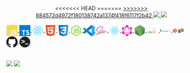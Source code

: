 <div align="center">
<<<<<<< HEAD
=======
  <a href="https://www.instagram.com/wendelspereira/">
>>>>>>> 884572d4972f180138742a1374f418f6117f2b42
  <img height="175em" src="https://github-readme-stats.vercel.app/api?username=wendelspereira&show_icons=true&theme=default&include_all_commits=true&count_private=true"/>
  <img height="175em" src="https://github-readme-stats.vercel.app/api/top-langs/?username=wendelspereira&layout=compact&langs_count=7&theme=default"/>
</div>
<div style="display: inline_block"><br>
  <img align="center" alt="Js" height="30" src="https://raw.githubusercontent.com/devicons/devicon/master/icons/javascript/javascript-plain.svg">
  <img align="center" alt="Ts" height="30" src="https://raw.githubusercontent.com/devicons/devicon/master/icons/typescript/typescript-plain.svg">
  <img align="center" alt="React" height="30"src="https://raw.githubusercontent.com/devicons/devicon/master/icons/react/react-original.svg">
  <img align="center" alt="HTML" height="30" src="https://raw.githubusercontent.com/devicons/devicon/master/icons/html5/html5-original.svg">
  <img align="center" alt="CSS" height="30" src="https://raw.githubusercontent.com/devicons/devicon/master/icons/css3/css3-original.svg">
  <img align="center" alt="CSS" height="30" src="https://raw.githubusercontent.com/devicons/devicon/master/icons/nodejs/nodejs-original.svg">  
  <img align="center" alt="Visual Studio Code" height="30" src="https://raw.githubusercontent.com/github/explore/80688e429a7d4ef2fca1e82350fe8e3517d3494d/topics/visual-studio-code/visual-studio-code.png" />
  <img align="center" alt="Sass" height="30" src="https://raw.githubusercontent.com/github/explore/80688e429a7d4ef2fca1e82350fe8e3517d3494d/topics/sass/sass.png" />
  <img align="center" alt="React" height="30" src="https://raw.githubusercontent.com/github/explore/80688e429a7d4ef2fca1e82350fe8e3517d3494d/topics/react/react.png" />
  <img align="center" alt="GraphQL" height="30" src="https://raw.githubusercontent.com/github/explore/80688e429a7d4ef2fca1e82350fe8e3517d3494d/topics/graphql/graphql.png" />
  <img align="center" alt="Node.js" height="30" src="https://raw.githubusercontent.com/github/explore/80688e429a7d4ef2fca1e82350fe8e3517d3494d/topics/nodejs/nodejs.png" />
  <img align="center" alt="MySQL" height="30" src="https://raw.githubusercontent.com/github/explore/80688e429a7d4ef2fca1e82350fe8e3517d3494d/topics/mysql/mysql.png" />
  <img align="center" alt="MongoDB" height="30" src="https://raw.githubusercontent.com/github/explore/80688e429a7d4ef2fca1e82350fe8e3517d3494d/topics/mongodb/mongodb.png" />
  <img align="center" alt="Git" height="30" src="https://raw.githubusercontent.com/github/explore/80688e429a7d4ef2fca1e82350fe8e3517d3494d/topics/git/git.png" />
  <img align="center" alt="GitHub" height="30" src="https://raw.githubusercontent.com/github/explore/78df643247d429f6cc873026c0622819ad797942/topics/github/github.png" />
  <img align="center" alt="Terminal" height="30" src="https://raw.githubusercontent.com/github/explore/80688e429a7d4ef2fca1e82350fe8e3517d3494d/topics/terminal/terminal.png" />
</div><br><br>  
 <div> 
  <a href="https://www.linkedin.com/in/wendelspereira/" target="_blank"><img src="https://img.shields.io/badge/-LinkedIn-%230077B5?style=for-the-badge&logo=linkedin&logoColor=white" target="_blank"></a> 
  <a href = "mailto:wendelspereira@outlook.com"><img src="https://img.shields.io/badge/-Outlook-%23333?style=for-the-badge&logo=outlook&logoColor=white" target="_blank"/></a>
  
</div>
